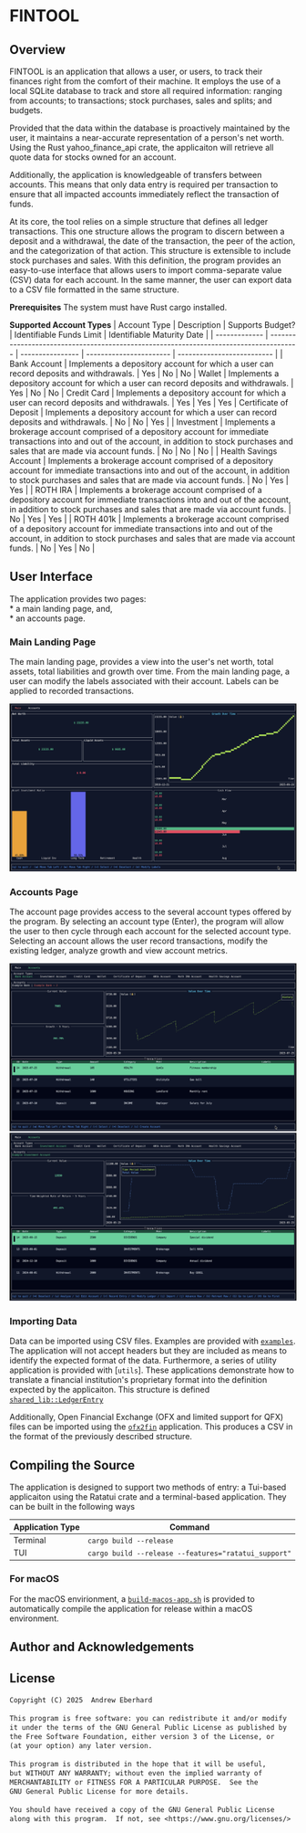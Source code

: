 # FINTOOL

## Overview

FINTOOL is an application that allows a user, or users, to track their finances right from the comfort of their machine. It employs the use of a local SQLite database to track and store all required information: ranging from accounts; to transactions; stock purchases, sales and splits; and budgets. 

Provided that the data within the database is proactively maintained by the user, it maintains a near-accurate representation of a person's net worth. Using the Rust yahoo_finance_api crate, the applicaiton will retrieve all quote data for stocks owned for an account. 

Additionally, the application is knowledgeable of transfers between accounts. This means that only data entry is required per transaction to ensure that all impacted accounts immediately reflect the transaction of funds. 

At its core, the tool relies on a simple structure that defines all ledger transactions. This one structure allows the program to discern between a deposit and a withdrawal, the date of the transaction, the peer of the action, and the categorization of that action. This structure is extensible to include stock purchases and sales. With this definition, the program provides an easy-to-use interface that allows users to import comma-separate value (CSV) data for each account. In the same manner, the user can export data to a CSV file formatted in the same structure. 

__Prerequisites__
The system must have Rust cargo installed. 

__Supported Account Types__
| Account Type  | Description                                                                            | Supports Budget? | Identifiable Funds Limit | Identifiable Maturity Date |
| ------------- | -------------------------------------------------------------------------------------- | ---------------- | ----------------------- | -------------------------- |
| Bank Account  | Implements a depository account for which a user can record deposits and withdrawals.  | Yes              | No                      | No
| Wallet        | Implements a depository account for which a user can record deposits and withdrawals.  | Yes              | No                      | No
| Credit Card   | Implements a depository account for which a user can record deposits and withdrawals.  | Yes              | Yes                     | Yes
| Certificate of Deposit   | Implements a depository account for which a user can record deposits and withdrawals.  | No              | No                     | Yes |
| Investment    | Implements a brokerage account comprised of a depository account for immediate transactions into and out of the account, in addition to stock purchases and sales that are made via account funds. | No | No | No |
| Health Savings Account    | Implements a brokerage account comprised of a depository account for immediate transactions into and out of the account, in addition to stock purchases and sales that are made via account funds. | No | Yes | Yes |
| ROTH IRA    | Implements a brokerage account comprised of a depository account for immediate transactions into and out of the account, in addition to stock purchases and sales that are made via account funds. | No | Yes | Yes |
| ROTH 401k    | Implements a brokerage account comprised of a depository account for immediate transactions into and out of the account, in addition to stock purchases and sales that are made via account funds. | No | Yes | No |

## User Interface

The application provides two pages:\
    * a main landing page, and,\
    * an accounts page. 

### Main Landing Page
The main landing page, provides a view into the user's net worth, total assets, total liabilities and growth over time. From the main landing page, a user can modify the labels associated with their account. Labels can be applied to recorded transactions.

![Screenshot of Main Landing Page](support/main_landing_page.png)


### Accounts Page
The account page provides access to the several account types offered by the program. By selecting an account type (Enter), the program will allow the user to then cycle through each account for the selected account type. Selecting an account allows the user record transactions, modify the existing ledger, analyze growth and view account metrics. 

![Screenshot of Main Landing Page](support/example_bank_page.png)
![Screenshot of Main Landing Page](support/example_investment_page.png)

### Importing Data
Data can be imported using CSV files. Examples are provided with [`examples`](examples). The application will not accept headers but they are included as means to identify the expected format of the data. Furthermore, a series of utility application is provided with [`utils`]. These applications demonstrate how to translate a financial institution's proprietary format into the definition expected by the applicaiton. This structure is defined [`shared_lib::LedgerEntry`](shared_lib/src/lib.rs#L14-L24)

Additionally, Open Financial Exchange (OFX and limited support for QFX) files can be imported using the [`ofx2fin`](utils/ofx2fin) application. This produces a CSV in the format of the previously described structure.

## Compiling the Source
The application is designed to support two methods of entry: a Tui-based applicaiton using the Ratatui crate and a terminal-based application. They can be built in the following ways 

| Application Type  | Command                                                                                |
| ----------------- | -------------------------------------------------------------------------------------- |
| Terminal          | `cargo build --release`                                                                |
| TUI               | `cargo build --release --features="ratatui_support"`                                   |

### For macOS
For the macOS envirionment, a [`build-macos-app.sh`](packaging/build-macos-app.sh) is provided to automatically compile the application for release within a macOS environment. 

## Author and Acknowledgements

## License

    Copyright (C) 2025  Andrew Eberhard

    This program is free software: you can redistribute it and/or modify
    it under the terms of the GNU General Public License as published by
    the Free Software Foundation, either version 3 of the License, or
    (at your option) any later version.

    This program is distributed in the hope that it will be useful,
    but WITHOUT ANY WARRANTY; without even the implied warranty of
    MERCHANTABILITY or FITNESS FOR A PARTICULAR PURPOSE.  See the
    GNU General Public License for more details.

    You should have received a copy of the GNU General Public License
    along with this program.  If not, see <https://www.gnu.org/licenses/>





